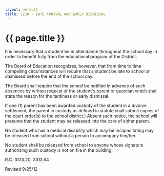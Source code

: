 ```yaml
---
layout: default
title: 5230 - LATE ARRIVAL AND EARLY DISMISSAL
---
```


{{ page.title }}
================

It is necessary that a student be in attendance throughout the school
day in order to benefit fully from the educational program of the
District.

The Board of Education recognizes, however, that from time to time
compelling circumstances will require that a student be late to school
or dismissed before the end of the school day.

The Board shall require that the school be notified in advance of such
absences by written request of the student's parent or guardian which
shall state the reason for the tardiness or early dismissal.

If one (1) parent has been awarded custody of the student in a divorce
settlement, the parent in custody as defined in statute shall submit
copies of the court order(s) to the school district.) Absent such
notice, the school will presume that the student may be released into
the care of either parent.

No student who has a medical disability which may be incapacitating may
be released from school without a person to accompany him/her.

No student shall be released from school to anyone whose signature
authorizing such custody is not on file in the building.

R.C. 3313.20, 3313.64

Revised 9/25/12
